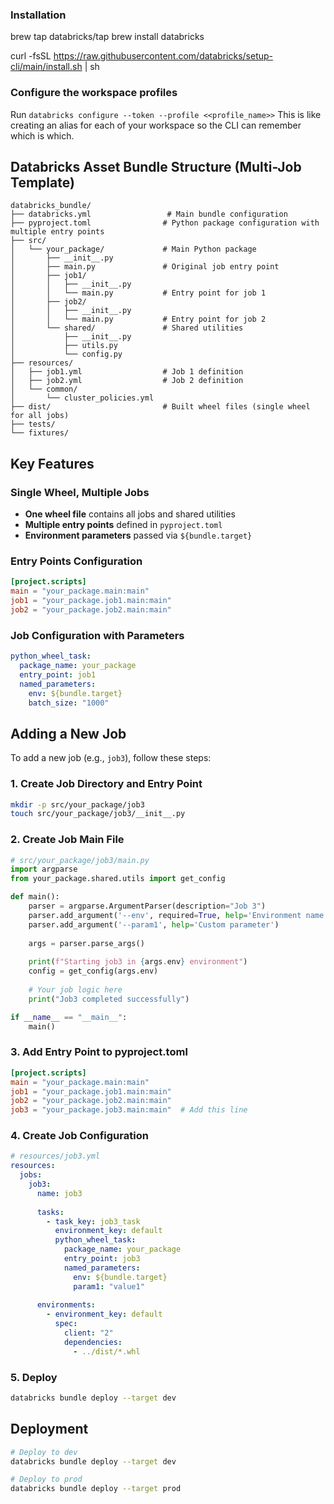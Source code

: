 ### Installation
brew tap databricks/tap
brew install databricks

curl -fsSL https://raw.githubusercontent.com/databricks/setup-cli/main/install.sh | sh

### Configure the workspace profiles
Run ```databricks configure --token --profile <<profile_name>>``` This is like creating an alias for each of your workspace so the CLI can remember which is which.

## Databricks Asset Bundle Structure (Multi-Job Template)

```
databricks_bundle/
├── databricks.yml                 # Main bundle configuration
├── pyproject.toml                # Python package configuration with multiple entry points
├── src/
│   └── your_package/             # Main Python package
│       ├── __init__.py
│       ├── main.py               # Original job entry point
│       ├── job1/
│       │   ├── __init__.py
│       │   └── main.py           # Entry point for job 1
│       ├── job2/
│       │   ├── __init__.py
│       │   └── main.py           # Entry point for job 2
│       └── shared/               # Shared utilities
│           ├── __init__.py
│           ├── utils.py
│           └── config.py
├── resources/
│   ├── job1.yml                  # Job 1 definition
│   ├── job2.yml                  # Job 2 definition
│   └── common/
│       └── cluster_policies.yml
├── dist/                         # Built wheel files (single wheel for all jobs)
├── tests/
└── fixtures/
```

## Key Features

### Single Wheel, Multiple Jobs
- **One wheel file** contains all jobs and shared utilities
- **Multiple entry points** defined in `pyproject.toml`
- **Environment parameters** passed via `${bundle.target}`

### Entry Points Configuration
```toml
[project.scripts]
main = "your_package.main:main"
job1 = "your_package.job1.main:main"
job2 = "your_package.job2.main:main"
```

### Job Configuration with Parameters
```yaml
python_wheel_task:
  package_name: your_package
  entry_point: job1
  named_parameters:
    env: ${bundle.target}
    batch_size: "1000"
```

## Adding a New Job

To add a new job (e.g., `job3`), follow these steps:

### 1. Create Job Directory and Entry Point
```bash
mkdir -p src/your_package/job3
touch src/your_package/job3/__init__.py
```

### 2. Create Job Main File
```python
# src/your_package/job3/main.py
import argparse
from your_package.shared.utils import get_config

def main():
    parser = argparse.ArgumentParser(description="Job 3")
    parser.add_argument('--env', required=True, help='Environment name')
    parser.add_argument('--param1', help='Custom parameter')
    
    args = parser.parse_args()
    
    print(f"Starting job3 in {args.env} environment")
    config = get_config(args.env)
    
    # Your job logic here
    print("Job3 completed successfully")

if __name__ == "__main__":
    main()
```

### 3. Add Entry Point to pyproject.toml
```toml
[project.scripts]
main = "your_package.main:main"
job1 = "your_package.job1.main:main"
job2 = "your_package.job2.main:main"
job3 = "your_package.job3.main:main"  # Add this line
```

### 4. Create Job Configuration
```yaml
# resources/job3.yml
resources:
  jobs:
    job3:
      name: job3
      
      tasks:
        - task_key: job3_task
          environment_key: default
          python_wheel_task:
            package_name: your_package
            entry_point: job3
            named_parameters:
              env: ${bundle.target}
              param1: "value1"
      
      environments:
        - environment_key: default
          spec:
            client: "2"
            dependencies:
              - ../dist/*.whl
```

### 5. Deploy
```bash
databricks bundle deploy --target dev
```

## Deployment
```bash
# Deploy to dev
databricks bundle deploy --target dev

# Deploy to prod  
databricks bundle deploy --target prod
```